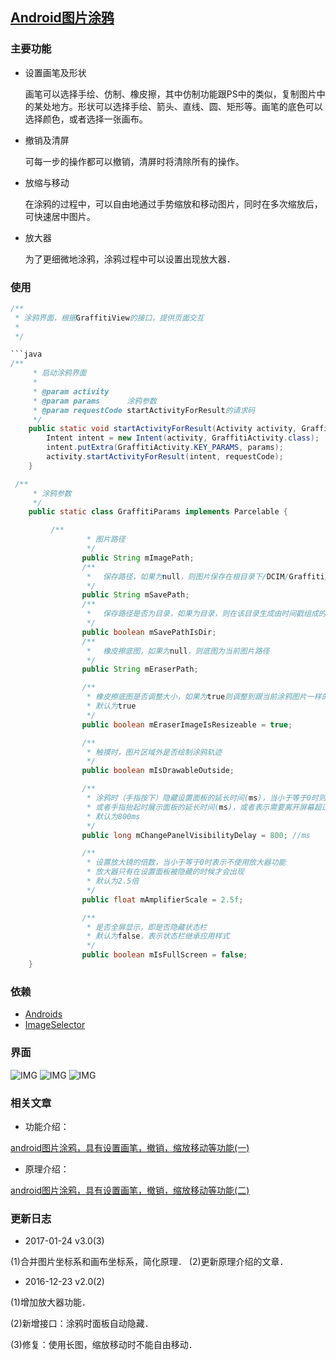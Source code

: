 
## [Android图片涂鸦](http://blog.csdn.net/u012964944/article/details/52661940)

### 主要功能

  * 设置画笔及形状

    画笔可以选择手绘、仿制、橡皮擦，其中仿制功能跟PS中的类似，复制图片中的某处地方。形状可以选择手绘、箭头、直线、圆、矩形等。画笔的底色可以选择颜色，或者选择一张画布。

  * 撤销及清屏

    可每一步的操作都可以撤销，清屏时将清除所有的操作。

  * 放缩与移动

    在涂鸦的过程中，可以自由地通过手势缩放和移动图片，同时在多次缩放后，可快速居中图片。

  * 放大器

    为了更细微地涂鸦，涂鸦过程中可以设置出现放大器．

### 使用

```java
/**
 * 涂鸦界面，根据GraffitiView的接口，提供页面交互
 *
 */

```java
/**
     * 启动涂鸦界面
     *
     * @param activity
     * @param params      涂鸦参数
     * @param requestCode startActivityForResult的请求码
     */
    public static void startActivityForResult(Activity activity, GraffitiParams params, int requestCode) {
        Intent intent = new Intent(activity, GraffitiActivity.class);
        intent.putExtra(GraffitiActivity.KEY_PARAMS, params);
        activity.startActivityForResult(intent, requestCode);
    }
```

```java
 /**
     * 涂鸦参数
     */
    public static class GraffitiParams implements Parcelable {

         /**
                 * 图片路径
                 */
                public String mImagePath;
                /**
                 * 　保存路径，如果为null，则图片保存在根目录下/DCIM/Graffiti/
                 */
                public String mSavePath;
                /**
                 * 　保存路径是否为目录，如果为目录，则在该目录生成由时间戳组成的图片名称
                 */
                public boolean mSavePathIsDir;
                /**
                 * 　橡皮擦底图，如果为null，则底图为当前图片路径
                 */
                public String mEraserPath;

                /**
                 * 橡皮擦底图是否调整大小，如果为true则调整到跟当前涂鸦图片一样的大小．
                 * 默认为true
                 */
                public boolean mEraserImageIsResizeable = true;

                /**
                 * 触摸时，图片区域外是否绘制涂鸦轨迹
                 */
                public boolean mIsDrawableOutside;

                /**
                 * 涂鸦时（手指按下）隐藏设置面板的延长时间(ms)，当小于等于0时则为不尝试隐藏面板（即保持面板当前状态不变）;当大于0时表示需要触摸屏幕超过一定时间后才隐藏
                 * 或者手指抬起时展示面板的延长时间(ms)，或者表示需要离开屏幕超过一定时间后才展示
                 * 默认为800ms
                 */
                public long mChangePanelVisibilityDelay = 800; //ms

                /**
                 * 设置放大镜的倍数，当小于等于0时表示不使用放大器功能
                 * 放大器只有在设置面板被隐藏的时候才会出现
                 * 默认为2.5倍
                 */
                public float mAmplifierScale = 2.5f;

                /**
                 * 是否全屏显示，即是否隐藏状态栏
                 * 默认为false，表示状态栏继承应用样式
                 */
                public boolean mIsFullScreen = false;
    }
```

### 依赖
  * [Androids](https://github.com/1993hzw/Androids)
  * [ImageSelector](https://github.com/1993hzw/ImageSelector)


### 界面

 ![IMG](http://s2.sinaimg.cn/orignal/003eBWOtzy77pGDrx8Rc1&690)
 ![IMG](http://s7.sinaimg.cn/orignal/003eBWOtzy77pGDrA8ea6&690)
 ![IMG](http://s8.sinaimg.cn/orignal/003eBWOtzy77pGEXU7dc7&690)



### 相关文章

  * 功能介绍：

   [android图片涂鸦，具有设置画笔，撤销，缩放移动等功能(一)](http://blog.csdn.net/u012964944/article/details/52661940)


  * 原理介绍：

  [android图片涂鸦，具有设置画笔，撤销，缩放移动等功能(二)](http://blog.csdn.net/u012964944/article/details/52769273)


### 更新日志

  * 2017-01-24 v3.0(3)

  (1)合并图片坐标系和画布坐标系，简化原理．
  (2)更新原理介绍的文章．


  * 2016-12-23 v2.0(2)

  (1)增加放大器功能．

  (2)新增接口：涂鸦时面板自动隐藏．

  (3)修复：使用长图，缩放移动时不能自由移动．